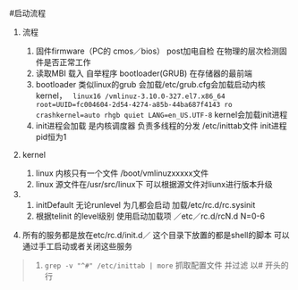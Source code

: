 #启动流程
1. 流程
    1. 固件firmware（PC的 cmos／bios） post加电自检 在物理的层次检测固件是否正常工作
    2. 读取MBI 载入 自举程序 bootloader(GRUB) 在存储器的最前端 
    3. bootloader 类似linux的grub 会加载/etc/grub.cfg会加载启动内核kernel， ` linux16 /vmlinuz-3.10.0-327.el7.x86_64 root=UUID=fc004604-2d54-4274-a85b-44ba687f4143 ro crashkernel=auto rhgb quiet LANG=en_US.UTF-8` kernel会加载init进程
    4. init进程会加载 是内核调度器 负责多线程的分发 /etc/inittab文件   init进程pid恒为1
2. kernel
    1. linux 内核只有一个文件 /boot/vmlinuzxxxxx文件
    2. linux 源文件在/usr/src/linux下 可以根据源文件对liunx进行版本升级 
3. 
    1. initDefault 无论runlevel 为几都会启动 加载/etc/rc.d/rc.sysinit 
    2. 根据telinit 的level级别 使用启动加载项 ／etc／rc.d/rcN.d N=0-6
  
4. 所有的服务都是放在etc/rc.d/init.d／ 这个目录下放置的都是shell的脚本 可以通过手工启动或者关闭这些服务


 

> 1. `grep -v "^#" /etc/inittab | more` 抓取配置文件 并过滤 以# 开头的行